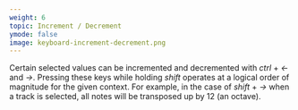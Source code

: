 ```yaml
---
weight: 6
topic: Increment / Decrement
ymode: false
image: keyboard-increment-decrement.png
---
```

Certain selected values can be incremented and decremented with _ctrl_ + _&larr;_ and _&rarr;_. Pressing these keys while holding _shift_ operates at a logical order of magnitude for the given context. For example, in the case of _shift_ + _&rarr;_ when a track is selected, all notes will be transposed up by 12 (an octave).
